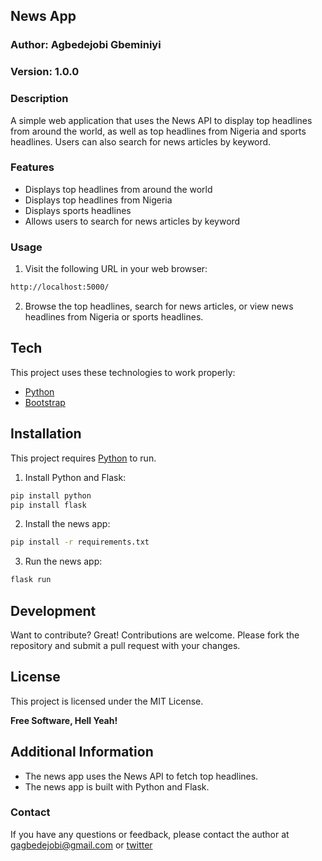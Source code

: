 ## News App

### Author: Agbedejobi Gbeminiyi

### Version: 1.0.0

### Description

A simple web application that uses the News API to display top headlines from around the world, as well as top headlines from Nigeria and sports headlines. Users can also search for news articles by keyword.

### Features

* Displays top headlines from around the world
* Displays top headlines from Nigeria
* Displays sports headlines
* Allows users to search for news articles by keyword

### Usage

1. Visit the following URL in your web browser:
```sh
http://localhost:5000/
```
2. Browse the top headlines, search for news articles, or view news headlines from Nigeria or sports headlines.

## Tech

This project uses these technologies to work properly:

- [Python]
- [Bootstrap]

## Installation

This project requires [Python](https://python.org/) to run.
1. Install Python and Flask:
```sh
pip install python
pip install flask
```
2. Install the news app:

```sh
pip install -r requirements.txt
```

3. Run the news app:

```sh
flask run
```

## Development

Want to contribute? Great!
Contributions are welcome. Please fork the repository and submit a pull request with your changes.

## License
This project is licensed under the MIT License.

**Free Software, Hell Yeah!**

## Additional Information

* The news app uses the News API to fetch top headlines.
* The news app is built with Python and Flask.

### Contact

If you have any questions or feedback, please contact the author at gagbedejobi@gmail.com or [twitter](https://twitter.com/Gbeminiyi_A)

[//]: # (These are reference links used in the body of this note and get stripped out when the markdown processor does its job. There is no need to format nicely because it shouldn't be seen. Thanks SO - http://stackoverflow.com/questions/4823468/store-comments-in-markdown-syntax)

   [dill]: <https://github.com/joemccann/dillinger>
   [git-repo-url]: <https://github.com/joemccann/dillinger.git>
   [john gruber]: <http://daringfireball.net>
   [df1]: <http://daringfireball.net/projects/markdown/>
   [markdown-it]: <https://github.com/markdown-it/markdown-it>
   [Ace Editor]: <http://ace.ajax.org>
   [node.js]: <http://nodejs.org>
   [Twitter Bootstrap]: <http://twitter.github.com/bootstrap/>
   [jQuery]: <http://jquery.com>
   [@tjholowaychuk]: <http://twitter.com/tjholowaychuk>
   [express]: <http://expressjs.com>
   [AngularJS]: <http://angularjs.org>
   [Gulp]: <http://gulpjs.com>

   [PlDb]: <https://github.com/joemccann/dillinger/tree/master/plugins/dropbox/README.md>
   [PlGh]: <https://github.com/joemccann/dillinger/tree/master/plugins/github/README.md>
   [PlGd]: <https://github.com/joemccann/dillinger/tree/master/plugins/googledrive/README.md>
   [PlOd]: <https://github.com/joemccann/dillinger/tree/master/plugins/onedrive/README.md>
   [PlMe]: <https://github.com/joemccann/dillinger/tree/master/plugins/medium/README.md>
   [PlGa]: <https://github.com/RahulHP/dillinger/blob/master/plugins/googleanalytics/README.md>
   
   [python]: <https://www.python.org/>
   [Bootstrap]: <https://getbootstrap.com/docs/5.0/getting-started/introduction/>
